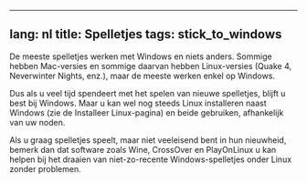 

---
lang: nl
title: Spelletjes
tags: stick_to_windows
---

De meeste spelletjes werken met Windows en niets anders. Sommige hebben Mac-versies en sommige daarvan hebben Linux-versies (Quake 4, Neverwinter Nights, enz.), maar de meeste werken enkel op Windows.

Dus als u veel tijd spendeert met het spelen van nieuwe spelletjes, blijft u best bij Windows. Maar u kan wel nog steeds Linux installeren naast Windows (zie de Installeer Linux-pagina) en beide gebruiken, afhankelijk van uw noden.

Als u graag spelletjes speelt, maar niet veeleisend bent in hun nieuwheid, bemerk dan dat software zoals Wine, CrossOver en PlayOnLinux u kan helpen bij het draaien van niet-zo-recente Windows-spelletjes onder Linux zonder problemen.

